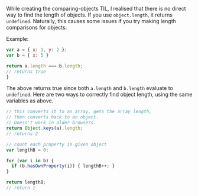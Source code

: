 While creating the comparing-objects TIL, I realised that there is no direct way to find the length of objects. If you use `object.length`, it returns `undefined`. Naturally, this causes some issues if you try making length comparisons for objects.

Example:

```javascript
var a = { x: 1, y: 2 };
var b = { x: 5 }

return a.length === b.length;
// returns true
}
```

The above returns true since both `a.length` and `b.length` evaluate to `undefined`. Here are two ways to correctly find object length, using the same variables as above.

```javascript
// this converts it to an array, gets the array length,
// then converts back to an object.
// Doesn't work in older browsers.
return Object.keys(a).length;
// returns 2
```

```javascript
// count each property in given object
var lengthB = 0;

for (var i in b) {
  if (b.hasOwnProperty(i)) { lengthB++; }
}

return lengthB;
// return 1
```
